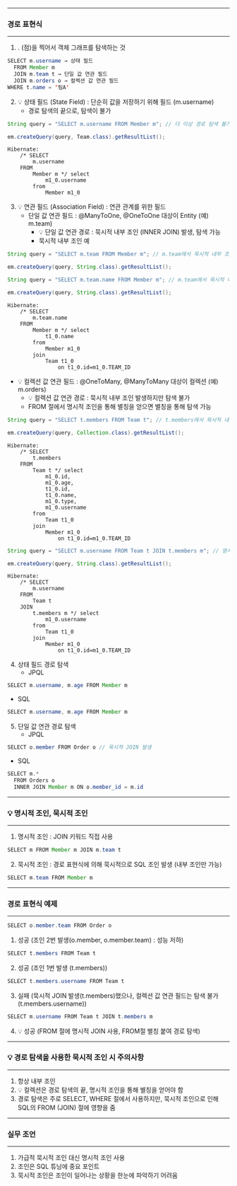 -----
### 경로 표현식
-----
1. . (점)을 찍어서 객체 그래프를 탐색하는 것
```java
SELECT m.username → 상태 필드
  FROM Member m
  JOIN m.team t → 단일 값 연관 필드
  JOIN m.orders o → 컬렉션 값 연관 필드
WHERE t.name = '팀A'
```

2. 💡 상태 필드 (State Field) : 단순히 값을 저장하기 위해 필드 (m.username)
   - 경로 탐색의 끝으로, 탐색이 불가
```java
String query = "SELECT m.username FROM Member m"; // 더 이상 경로 탐색 불가

em.createQuery(query, Team.class).getResultList();
```
```
Hibernate: 
    /* SELECT
        m.username 
    FROM
        Member m */ select
            m1_0.username 
        from
            Member m1_0
```

3. 💡 연관 필드 (Association Field) : 연관 관계를 위한 필드
   - 단일 값 연관 필드 : @ManyToOne, @OneToOne 대상이 Entity (예) m.team)
      + 💡 단일 값 연관 경로 : 묵시적 내부 조인 (INNER JOIN) 발생, 탐색 가능
      + 묵시적 내부 조인 예
```java
String query = "SELECT m.team FROM Member m"; // m.team에서 묵시적 내부 조인 발생, 탐색 가능

em.createQuery(query, String.class).getResultList();
```
```java
String query = "SELECT m.team.name FROM Member m"; // m.team에서 묵시적 내부 조인 발생, 탐색 가능

em.createQuery(query, String.class).getResultList();
```
```
Hibernate: 
    /* SELECT
        m.team.name 
    FROM
        Member m */ select
            t1_0.name 
        from
            Member m1_0 
        join
            Team t1_0 
                on t1_0.id=m1_0.TEAM_ID
```

   - 💡 컬렉션 값 연관 필드 : @OneToMany, @ManyToMany 대상이 컬렉션 (예) m.orders)
      + 💡 컬렉션 값 연관 경로 : 묵시적 내부 조인 발생하지만 탐색 불가
      + FROM 절에서 명시적 조인을 통해 별칭을 얻으면 별칭을 통해 탐색 가능
```java
String query = "SELECT t.members FROM Team t"; // t.members에서 묵시적 내부 조인 발생, 탐색 불가

em.createQuery(query, Collection.class).getResultList();
```
```
Hibernate: 
    /* SELECT
        t.members 
    FROM
        Team t */ select
            m1_0.id,
            m1_0.age,
            t1_0.id,
            t1_0.name,
            m1_0.type,
            m1_0.username 
        from
            Team t1_0 
        join
            Member m1_0 
                on t1_0.id=m1_0.TEAM_ID
```

```java
String query = "SELECT m.username FROM Team t JOIN t.members m"; // 명시적 조인을 통해 경로 탐색 가능

em.createQuery(query, String.class).getResultList();
```
```
Hibernate: 
    /* SELECT
        m.username 
    FROM
        Team t 
    JOIN
        t.members m */ select
            m1_0.username 
        from
            Team t1_0 
        join
            Member m1_0 
                on t1_0.id=m1_0.TEAM_ID
```

4. 상태 필드 경로 탐색
   - JPQL
```java
SELECT m.username, m.age FROM Member m
```
   - SQL
```java
SELECT m.username, m.age FROM Member m
```

5. 단일 값 연관 경로 탐색
   - JPQL
```java
SELECT o.member FROM Order o // 묵시적 JOIN 발생
```
  - SQL
```java
SELECT m.*
  FROM Orders o
  INNER JOIN Member m ON o.member_id = m.id
```

-----
### 💡 명시적 조인, 묵시적 조인
-----
1. 명시적 조인 : JOIN 키워드 직접 사용
```java
SELECT m FROM Member m JOIN m.team t
```

2. 묵시적 조인 : 경로 표현식에 의해 묵시적으로 SQL 조인 발생 (내부 조인만 가능)
```java
SELECT m.team FROM Member m
```

-----
### 경로 표현식 예제
-----
```java
SELECT o.member.team FROM Order o
```
1. 성공 (조인 2번 발생(o.member, o.member.team) : 성능 저하)

```java
SELECT t.members FROM Team t
```
2. 성공 (조인 1번 발생 (t.members))

```java
SELECT t.members.username FROM Team t
```
3.  실패 (묵시적 JOIN 발생(t.members)했으나, 컬렉션 값 연관 필드는 탐색 불가(t.members.username))

```java
SELECT m.username FROM Team t JOIN t.members m
```
4. 💡 성공 (FROM 절에 명시적 JOIN 사용, FROM절 별칭 붙여 경로 탐색)

-----
### 💡 경로 탐색을 사용한 묵시적 조인 시 주의사항
-----
1. 항상 내부 조인
2. 💡 컬렉션은 경로 탐색의 끝, 명시적 조인을 통해 별칭을 얻어야 함
3. 경로 탐색은 주로 SELECT, WHERE 절에서 사용하지만, 묵시적 조인으로 인해 SQL의 FROM (JOIN) 절에 영향을 줌

-----
### 실무 조언
-----
1. 가급적 묵시적 조인 대신 명시적 조인 사용
2. 조인은 SQL 튜닝에 중요 포인트
3. 묵시적 조인은 조인이 일어나는 상황을 한눈에 파악하기 어려움
